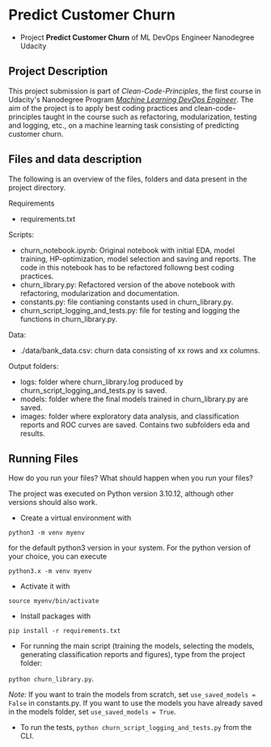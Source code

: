 # Predict Customer Churn

- Project **Predict Customer Churn** of ML DevOps Engineer Nanodegree Udacity

## Project Description
This project submission is part of *Clean-Code-Principles*, the first course in Udacity's Nanodegree Program [*Machine Learning DevOps Engineer*](https://www.udacity.com/course/machine-learning-dev-ops-engineer-nanodegree--nd0821). The aim of the project is to apply best coding practices and clean-code-principles taught in the course such as refactoring, modularization, testing and logging, etc., on a machine learning task consisting of predicting customer churn.

## Files and data description

The following is an overview of the files, folders and data present in the project directory.

Requirements

* requirements.txt

Scripts:

* churn\_notebook.ipynb: Original notebook with initial EDA, model training, HP-optimization, model selection and saving and reports. The code in this notebook has to be refactored followng best coding practices.
* churn\_library.py: Refactored version of the above notebook with refactoring, modularization and documentation.
* constants.py: file contianing constants used in churn_library.py.
* churn\_script_logging_and_tests.py: file for testing and logging the functions in churn_library.py.

Data:

* ./data/bank_data.csv: churn data consisting of xx rows and xx columns.

Output folders:

* logs: folder where churn_library.log produced by churn\_script_logging_and_tests.py is saved.
* models: folder where the final models trained in churn\_library.py are saved.
* images: folder where exploratory data analysis, and classification reports and ROC curves are saved. Contains two subfolders eda and results.

## Running Files
How do you run your files? What should happen when you run your files?

The project was executed on Python version 3.10.12, although other versions should also work. 

* Create a virtual environment with

`python3 -m venv myenv`

for the default python3 version in your system. For the python version of your choice, you can execute

`python3.x -m venv myenv`

* Activate it with

`source myenv/bin/activate`

* Install packages with

`pip install -r requirements.txt`

* For running the main script (training the models, selecting the models, generating classification reports and figures), type from the project folder:

`python churn_library.py`.

*Note:* If you want to train the models from scratch, set `use_saved_models = False` in constants.py. If you want to use the models you have already saved in the models folder, set `use_saved_models = True`.

* To run the tests, `python churn_script_logging_and_tests.py` from the CLI.




